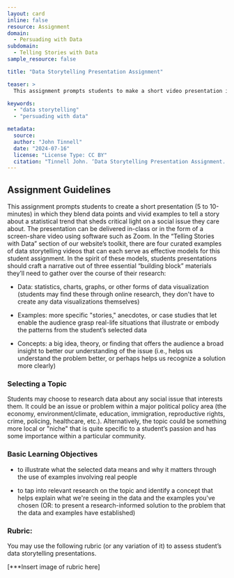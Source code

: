 ```yaml
---
layout: card
inline: false
resource: Assignment
domain:
  - Persuading with Data
subdomain:
  - Telling Stories with Data
sample_resource: false

title: "Data Storytelling Presentation Assignment"

teaser: >
  This assignment prompts students to make a short video presentation in which they blend data points and vivid examples to tell a story about a statistical trend that sheds critical light on a social issue of their choosing.

keywords:
  - "data storytelling"
  - "persuading with data"

metadata:
  source: 
  author: "John Tinnell"
  date: "2024-07-16"
  license: "License Type: CC BY"
  citation: "Tinnell John. ‘Data Storytelling Presentation Assignment.’ Data Advocacy For All"
---
```


## Assignment Guidelines
This assignment prompts students to create a short presentation (5 to 10-minutes) in which they blend data points and vivid examples to tell a story about a statistical trend that sheds critical light on a social issue they care about. The presentation can be delivered in-class or in the form of a screen-share video using software such as Zoom. In the “Telling Stories with Data” section of our website’s toolkit, there are four curated examples of data storytelling videos that can each serve as effective models for this student assignment. In the spirit of these models, students presentations should craft a narrative out of three essential “building block” materials they’ll need to gather over the course of their research:

- Data: statistics, charts, graphs, or other forms of data visualization (students may find these through online research, they don't have to create any data visualizations themselves)

- Examples: more specific "stories," anecdotes, or case studies that let enable the audience grasp real-life situations that illustrate or embody the patterns from the student’s selected data

- Concepts: a big idea, theory, or finding that offers the audience a broad insight to better our understanding of the issue (i.e., helps us understand the problem better, or perhaps helps us recognize a solution more clearly)

### Selecting a Topic
Students may choose to research data about any social issue that interests them. It could be an issue or problem within a major political policy area (the economy, environment/climate, education, immigration, reproductive rights, crime, policing, healthcare, etc.). Alternatively, the topic could be something more local or "niche" that is quite specific to a student’s passion and has some importance within a particular community.

### Basic Learning Objectives
- to illustrate what the selected data means and why it matters through the use of examples involving real people

- to tap into relevant research on the topic and identify a concept that helps explain what we're seeing in the data and the examples you've chosen (OR: to present a research-informed solution to the problem that the data and examples have established)

### Rubric:
You may use the following rubric (or any variation of it) to assess student’s data storytelling presentations.

[***Insert image of rubric here] 
